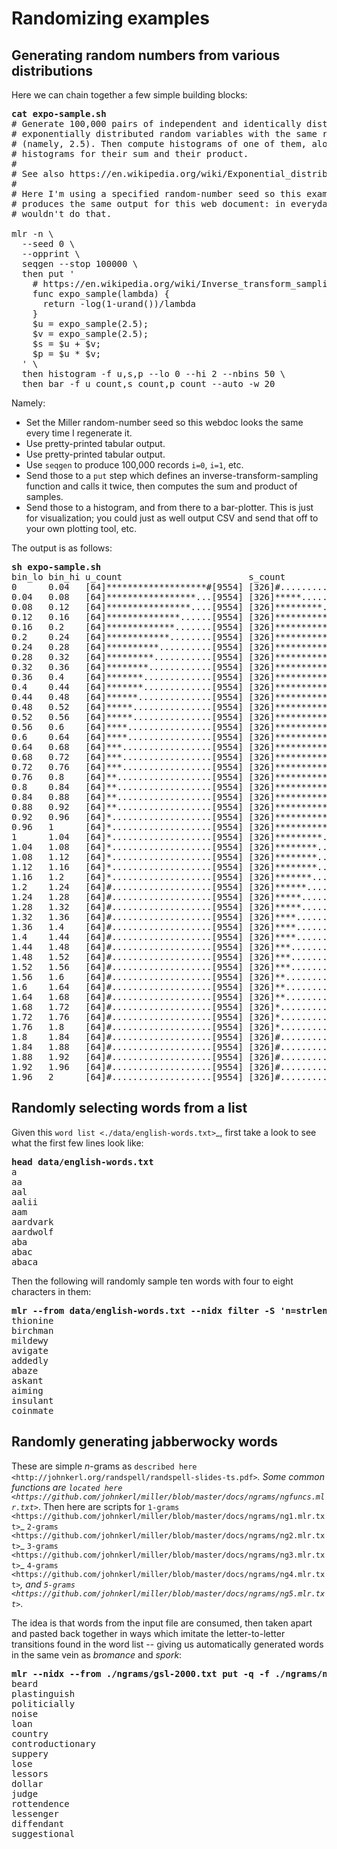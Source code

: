 <!---  PLEASE DO NOT EDIT DIRECTLY. EDIT THE .md.in FILE PLEASE. --->
# Randomizing examples

## Generating random numbers from various distributions

Here we can chain together a few simple building blocks:

<pre>
<b>cat expo-sample.sh</b>
# Generate 100,000 pairs of independent and identically distributed
# exponentially distributed random variables with the same rate parameter
# (namely, 2.5). Then compute histograms of one of them, along with
# histograms for their sum and their product.
#
# See also https://en.wikipedia.org/wiki/Exponential_distribution
#
# Here I'm using a specified random-number seed so this example always
# produces the same output for this web document: in everyday practice we
# wouldn't do that.

mlr -n \
  --seed 0 \
  --opprint \
  seqgen --stop 100000 \
  then put '
    # https://en.wikipedia.org/wiki/Inverse_transform_sampling
    func expo_sample(lambda) {
      return -log(1-urand())/lambda
    }
    $u = expo_sample(2.5);
    $v = expo_sample(2.5);
    $s = $u + $v;
    $p = $u * $v;
  ' \
  then histogram -f u,s,p --lo 0 --hi 2 --nbins 50 \
  then bar -f u_count,s_count,p_count --auto -w 20
</pre>

Namely:

* Set the Miller random-number seed so this webdoc looks the same every time I regenerate it.
* Use pretty-printed tabular output.
* Use pretty-printed tabular output.
* Use ``seqgen`` to produce 100,000 records ``i=0``, ``i=1``, etc.
* Send those to a ``put`` step which defines an inverse-transform-sampling function and calls it twice, then computes the sum and product of samples.
* Send those to a histogram, and from there to a bar-plotter. This is just for visualization; you could just as well output CSV and send that off to your own plotting tool, etc.

The output is as follows:

<pre>
<b>sh expo-sample.sh</b>
bin_lo bin_hi u_count                        s_count                         p_count
0      0.04   [64]*******************#[9554] [326]#...................[3703] [19]*******************#[39809]
0.04   0.08   [64]*****************...[9554] [326]*****...............[3703] [19]*******.............[39809]
0.08   0.12   [64]****************....[9554] [326]*********...........[3703] [19]****................[39809]
0.12   0.16   [64]**************......[9554] [326]************........[3703] [19]***.................[39809]
0.16   0.2    [64]*************.......[9554] [326]**************......[3703] [19]**..................[39809]
0.2    0.24   [64]************........[9554] [326]*****************...[3703] [19]*...................[39809]
0.24   0.28   [64]**********..........[9554] [326]******************..[3703] [19]*...................[39809]
0.28   0.32   [64]*********...........[9554] [326]******************..[3703] [19]*...................[39809]
0.32   0.36   [64]********............[9554] [326]*******************.[3703] [19]#...................[39809]
0.36   0.4    [64]*******.............[9554] [326]*******************#[3703] [19]#...................[39809]
0.4    0.44   [64]*******.............[9554] [326]*******************.[3703] [19]#...................[39809]
0.44   0.48   [64]******..............[9554] [326]*******************.[3703] [19]#...................[39809]
0.48   0.52   [64]*****...............[9554] [326]******************..[3703] [19]#...................[39809]
0.52   0.56   [64]*****...............[9554] [326]******************..[3703] [19]#...................[39809]
0.56   0.6    [64]****................[9554] [326]*****************...[3703] [19]#...................[39809]
0.6    0.64   [64]****................[9554] [326]******************..[3703] [19]#...................[39809]
0.64   0.68   [64]***.................[9554] [326]****************....[3703] [19]#...................[39809]
0.68   0.72   [64]***.................[9554] [326]****************....[3703] [19]#...................[39809]
0.72   0.76   [64]***.................[9554] [326]***************.....[3703] [19]#...................[39809]
0.76   0.8    [64]**..................[9554] [326]**************......[3703] [19]#...................[39809]
0.8    0.84   [64]**..................[9554] [326]*************.......[3703] [19]#...................[39809]
0.84   0.88   [64]**..................[9554] [326]************........[3703] [19]#...................[39809]
0.88   0.92   [64]**..................[9554] [326]************........[3703] [19]#...................[39809]
0.92   0.96   [64]*...................[9554] [326]***********.........[3703] [19]#...................[39809]
0.96   1      [64]*...................[9554] [326]**********..........[3703] [19]#...................[39809]
1      1.04   [64]*...................[9554] [326]*********...........[3703] [19]#...................[39809]
1.04   1.08   [64]*...................[9554] [326]********............[3703] [19]#...................[39809]
1.08   1.12   [64]*...................[9554] [326]********............[3703] [19]#...................[39809]
1.12   1.16   [64]*...................[9554] [326]********............[3703] [19]#...................[39809]
1.16   1.2    [64]*...................[9554] [326]*******.............[3703] [19]#...................[39809]
1.2    1.24   [64]#...................[9554] [326]******..............[3703] [19]#...................[39809]
1.24   1.28   [64]#...................[9554] [326]*****...............[3703] [19]#...................[39809]
1.28   1.32   [64]#...................[9554] [326]*****...............[3703] [19]#...................[39809]
1.32   1.36   [64]#...................[9554] [326]****................[3703] [19]#...................[39809]
1.36   1.4    [64]#...................[9554] [326]****................[3703] [19]#...................[39809]
1.4    1.44   [64]#...................[9554] [326]****................[3703] [19]#...................[39809]
1.44   1.48   [64]#...................[9554] [326]***.................[3703] [19]#...................[39809]
1.48   1.52   [64]#...................[9554] [326]***.................[3703] [19]#...................[39809]
1.52   1.56   [64]#...................[9554] [326]***.................[3703] [19]#...................[39809]
1.56   1.6    [64]#...................[9554] [326]**..................[3703] [19]#...................[39809]
1.6    1.64   [64]#...................[9554] [326]**..................[3703] [19]#...................[39809]
1.64   1.68   [64]#...................[9554] [326]**..................[3703] [19]#...................[39809]
1.68   1.72   [64]#...................[9554] [326]*...................[3703] [19]#...................[39809]
1.72   1.76   [64]#...................[9554] [326]*...................[3703] [19]#...................[39809]
1.76   1.8    [64]#...................[9554] [326]*...................[3703] [19]#...................[39809]
1.8    1.84   [64]#...................[9554] [326]#...................[3703] [19]#...................[39809]
1.84   1.88   [64]#...................[9554] [326]#...................[3703] [19]#...................[39809]
1.88   1.92   [64]#...................[9554] [326]#...................[3703] [19]#...................[39809]
1.92   1.96   [64]#...................[9554] [326]#...................[3703] [19]#...................[39809]
1.96   2      [64]#...................[9554] [326]#...................[3703] [19]#...................[39809]
</pre>

## Randomly selecting words from a list

Given this `word list <./data/english-words.txt>`_, first take a look to see what the first few lines look like:

<pre>
<b>head data/english-words.txt</b>
a
aa
aal
aalii
aam
aardvark
aardwolf
aba
abac
abaca
</pre>

Then the following will randomly sample ten words with four to eight characters in them:

<pre>
<b>mlr --from data/english-words.txt --nidx filter -S 'n=strlen($1);4<=n&&n<=8' then sample -k 10</b>
thionine
birchman
mildewy
avigate
addedly
abaze
askant
aiming
insulant
coinmate
</pre>

## Randomly generating jabberwocky words

These are simple *n*-grams as `described here <http://johnkerl.org/randspell/randspell-slides-ts.pdf>`_. Some common functions are `located here <https://github.com/johnkerl/miller/blob/master/docs/ngrams/ngfuncs.mlr.txt>`_. Then here are scripts for `1-grams <https://github.com/johnkerl/miller/blob/master/docs/ngrams/ng1.mlr.txt>`_ `2-grams <https://github.com/johnkerl/miller/blob/master/docs/ngrams/ng2.mlr.txt>`_ `3-grams <https://github.com/johnkerl/miller/blob/master/docs/ngrams/ng3.mlr.txt>`_ `4-grams <https://github.com/johnkerl/miller/blob/master/docs/ngrams/ng4.mlr.txt>`_, and `5-grams <https://github.com/johnkerl/miller/blob/master/docs/ngrams/ng5.mlr.txt>`_.

The idea is that words from the input file are consumed, then taken apart and pasted back together in ways which imitate the letter-to-letter transitions found in the word list -- giving us automatically generated words in the same vein as *bromance* and *spork*:

<pre>
<b>mlr --nidx --from ./ngrams/gsl-2000.txt put -q -f ./ngrams/ngfuncs.mlr -f ./ngrams/ng5.mlr</b>
beard
plastinguish
politicially
noise
loan
country
controductionary
suppery
lose
lessors
dollar
judge
rottendence
lessenger
diffendant
suggestional
</pre>
